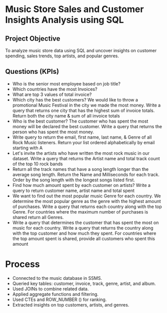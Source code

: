 # Music Store Sales and Customer Insights Analysis using SQL
##  Project Objective
To analyze music store data using SQL and uncover insights on customer spending, sales trends, top artists, and popular genres.
## Questions (KPIs)
- Who is the senior most employee based on job title?
- Which countries have the most Invoices?
- What are top 3 values of total invoice?
- Which city has the best customers? We would like to throw a promotional Music Festival in the city we made the most money. Write a query that returns one     city that has the highest sum of invoice totals. Return both the city name & sum of all invoice totals
- Who is the best customer? The customer who has spent the most money will be declared the best customer. Write a query that returns the person who has spent   the most money.
- Write query to return the email, first name, last name, & Genre of all Rock Music listeners. Return your list ordered alphabetically by email starting with   A
- Let's invite the artists who have written the most rock music in our dataset. Write a query that returns the Artist name and total track count of the top     10 rock bands
- Return all the track names that have a song length longer than the average song length. Return the Name and Milliseconds for each track. Order by the song     length with the longest songs listed first.
- Find how much amount spent by each customer on artists? Write a query to return customer name, artist name and total spent
- We want to find out the most popular music Genre for each country. We determine the most popular genre as the genre with the highest amount of purchases.     Write a query that returns each country along with the top Genre. For countries where the maximum number of purchases is shared return all Genres.
- Write a query that determines the customer that has spent the most on music for each country. Write a query that returns the country along with the top       customer and how much they spent. For countries where the top amount spent is shared, provide all customers who spent this amount

#  Process 
- Connected to the music database in SSMS.
- Queried key tables: customer, invoice, track, genre, artist, and album.
- Used JOINs to combine related data.
- Applied aggregate functions and filtering.
- Used CTEs and ROW_NUMBER () for ranking.
- Extracted insights on top customers, artists, and genres.

